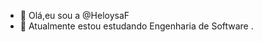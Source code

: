 - 👋 Olá,eu sou a  @HeloysaF
- 🌱 Atualmente estou estudando Engenharia de Software 
.

<!---
name: Generate Datas

on:
  schedule: # execute every 12 hours
    - cron: "* */12 * * *"
  workflow_dispatch:

jobs:
  build:
    name: Jobs to update datas
    runs-on: ubuntu-latest
    steps:
      # Snake Animation
      - uses: Platane/snk@master
        id: snake-gif
        with:
          github_user_name: rafaballerini
          svg_out_path: dist/github-contribution-grid-snake.svg

      - uses: crazy-max/ghaction-github-pages@v2.1.3
        with:
          target_branch: output
          build_dir: dist
        env:
          GITHUB_TOKEN: ${{ secrets.GITHUB_TOKEN }}


<!---


